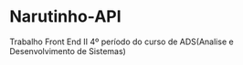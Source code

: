 # Narutinho-API
Trabalho Front End II 4º período do curso de ADS(Analise e Desenvolvimento de Sistemas) 
